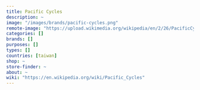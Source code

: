 ```yaml
---
title: Pacific Cycles
description: ~
image: "/images/brands/pacific-cycles.png"
remote-image: "https://upload.wikimedia.org/wikipedia/en/2/26/PacificCyclesLogo.jpg"
categories: []
brands: []
purposes: []
types: []
countries: [taiwan]
shop: ~
store-finder: ~
about: ~
wiki: "https://en.wikipedia.org/wiki/Pacific_Cycles"
---
```

